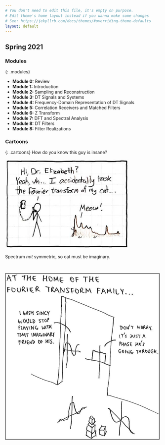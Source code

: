 ```yaml
---
# You don't need to edit this file, it's empty on purpose.
# Edit theme's home layout instead if you wanna make some changes
# See: https://jekyllrb.com/docs/themes/#overriding-theme-defaults
layout: default
---
```



<h2>Spring 2021</h2>


### Modules
{: .modules}

* __Module 0:__ Review
* __Module 1:__ Introduction
* __Module 2:__ Sampling and Reconstruction
* __Module 3:__ DT Signals and Systems
* __Module 4:__ Frequency-Domain Representation of DT Signals
* __Module 5:__ Correlation Receivers and Matched Filters
* __Module 6:__ Z Transform
* __Module 7:__ DFT and Spectral Analysis
* __Module 8:__ DT Filters
* __Module 8:__ Filter Realizations
 
  
### Cartoons
{: .cartoons}
How do you know this guy is insane?  

<img src="graphics/cat.jpg" alt="cat cartoon" style="width: 400px;"/>

Spectrum *not* symmetric, so cat must be imaginary.


<br>

 <img src="graphics/FTfamilycartoon.jpg" alt="FT family cartoon" 
 style="width: 500px;"/>
